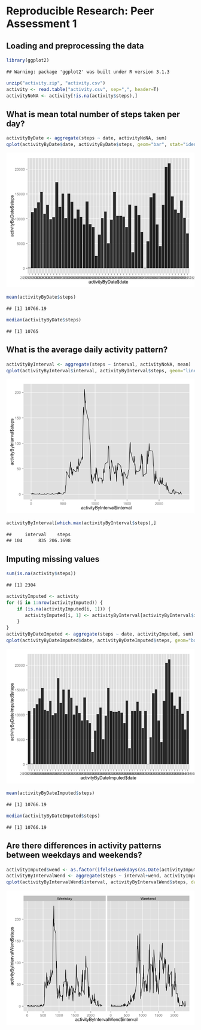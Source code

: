 # Reproducible Research: Peer Assessment 1


## Loading and preprocessing the data

```r
library(ggplot2)
```

```
## Warning: package 'ggplot2' was built under R version 3.1.3
```

```r
unzip("activity.zip", "activity.csv")
activity <- read.table("activity.csv", sep=",", header=T)
activityNoNA <- activity[!is.na(activity$steps),]
```

## What is mean total number of steps taken per day?

```r
activityByDate <- aggregate(steps ~ date, activityNoNA, sum)
qplot(activityByDate$date, activityByDate$steps, geom="bar", stat="identity")
```

![](PA1_template_files/figure-html/meanTotalSteps-1.png) 

```r
mean(activityByDate$steps)
```

```
## [1] 10766.19
```

```r
median(activityByDate$steps)
```

```
## [1] 10765
```

## What is the average daily activity pattern?

```r
activityByInterval <- aggregate(steps ~ interval, activityNoNA, mean)
qplot(activityByInterval$interval, activityByInterval$steps, geom="line", stat="identity")
```

![](PA1_template_files/figure-html/averageDailyActivityPattern-1.png) 

```r
activityByInterval[which.max(activityByInterval$steps),]
```

```
##     interval    steps
## 104      835 206.1698
```

## Imputing missing values

```r
sum(is.na(activity$steps))
```

```
## [1] 2304
```

```r
activityImputed <- activity
for (i in 1:nrow(activityImputed)) {
    if (is.na(activityImputed[i, 1])) {
       activityImputed[i, 1] <- activityByInterval[activityByInterval$interval == activityImputed[i, 3], 2]
    }
}
activityByDateImputed <- aggregate(steps ~ date, activityImputed, sum)
qplot(activityByDateImputed$date, activityByDateImputed$steps, geom="bar", stat="identity")
```

![](PA1_template_files/figure-html/imputingMissingValues-1.png) 

```r
mean(activityByDateImputed$steps)
```

```
## [1] 10766.19
```

```r
median(activityByDateImputed$steps)
```

```
## [1] 10766.19
```

## Are there differences in activity patterns between weekdays and weekends?

```r
activityImputed$wend <- as.factor(ifelse(weekdays(as.Date(activityImputed$date)) %in% c("Saturday","Sunday"), "Weekend", "Weekday"))
activityByIntervalWend <- aggregate(steps ~ interval+wend, activityImputed, mean)
qplot(activityByIntervalWend$interval, activityByIntervalWend$steps, data=activityByIntervalWend, geom="line", stat="identity", facets = .~wend)
```

![](PA1_template_files/figure-html/weekendsAndWeekdays-1.png) 
